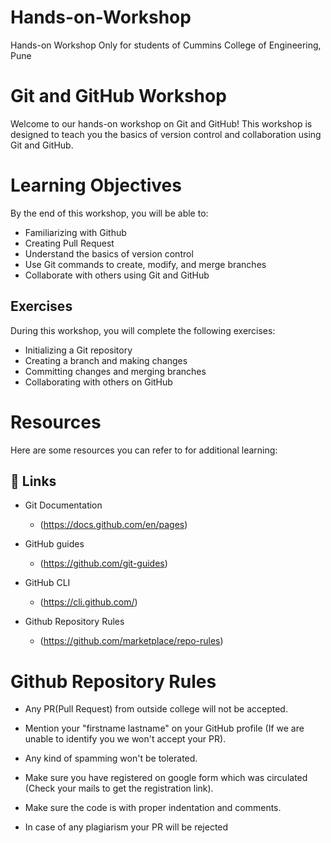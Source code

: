 # Hands-on-Workshop
<l>Hands-on Workshop</l>
<l>Only for students of Cummins College of Engineering, Pune</l>


# Git and GitHub Workshop

Welcome to our hands-on workshop on Git and GitHub! This workshop is designed to teach you the basics of version control and collaboration using Git and GitHub.


# Learning Objectives

By the end of this workshop, you will be able to:
- Familiarizing with Github
- Creating Pull Request
- Understand the basics of version control
- Use Git commands to create, modify, and merge branches
- Collaborate with others using Git and GitHub
## Exercises
During this workshop, you will complete the following exercises:

- Initializing a Git repository
- Creating a branch and making changes
- Committing changes and merging branches
- Collaborating with others on GitHub

# Resources
Here are some resources you can refer to for additional learning:

## 🔗 Links

- Git Documentation
   - (https://docs.github.com/en/pages)

- GitHub guides
    - (https://github.com/git-guides)

- GitHub CLI
    - (https://cli.github.com/)

-  Github Repository Rules
    - (https://github.com/marketplace/repo-rules)

# Github Repository Rules
- Any PR(Pull Request) from outside college will not be accepted.

- Mention your "firstname lastname" on your GitHub profile (If we are unable to identify you we won't accept your PR).

- Any kind of spamming won't be tolerated.

- Make sure you have registered on google form which was circulated (Check your mails to get the registration link).

- Make sure the code is with proper indentation and comments.

- In case of any plagiarism your PR will be rejected


